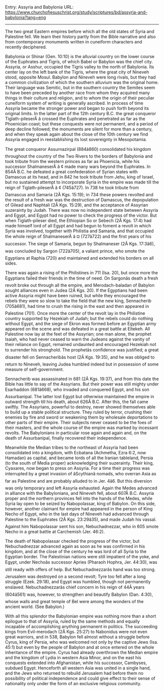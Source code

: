 Entry: Assyria and Babylonia
URL: https://www.churchofjesuschrist.org/study/scriptures/bd/assyria-and-babylonia?lang=eng

---

The two great Eastern empires before which all the old states of Syria and Palestine fell. We learn their history partly from the Bible narrative and also from contemporary monuments written in cuneiform characters and recently deciphered.

Babylonia or Shinar (Gen. 10:10) is the alluvial country on the lower course of the Euphrates and Tigris, of which Babel or Babylon was the chief city. Assyria, or Asshur, occupied the Tigris valley to the north of Babylonia. Its center lay on the left bank of the Tigris, where the great city of Nineveh stood, opposite Mosul. Babylon and Nineveh were long rivals, but they had a common civilization of which the southern alluvium was the original home. Their language was Semitic, but in the southern country the Semites seem to have been preceded by another race from whom they acquired many things in their culture and religion, and to whom the origin of their peculiar cuneiform system of writing is generally ascribed. In process of time Assyria became the stronger power and began to push forth beyond its original limits. In the latter part of the 12th century B.C. the great conqueror Tiglath-pileserÂ â crossed the Euphrates and penetrated as far as the Phoenician coast; but these conquests were not permanent, and a period of deep decline followed; the monuments are silent for more than a century, and when they speak again about the close of the 10th century we find Assyria engaged in reestablishing its lost sovereignty in Mesopotamia.

The great conqueror Assurnazirpal (884â860) consolidated his kingdom throughout the country of the Two Rivers to the borders of Babylonia and took tribute from the western princes as far as Phoenicia, while his successor ShalmaneserÂ â ¢ made many wars beyond the Euphrates. In 854Â B.C. he defeated a great confederation of Syrian states with Damascus at its head, and in 842 he took tribute from Jehu, king of Israel, but no sustained attempt to incorporate Syria in the empire was made till the reign of Tiglath-pileserÂ â ¢ (745â727). In 738 he took tribute from Damascus and Samaria (2Â Kgs. 15:19); in 734 these powers revolted and the result of a fresh war was the destruction of Damascus, the depopulation of Gilead and Naphtali (2Â Kgs. 15:29), and the acceptance of Assyrian suzerainty by Judah. There was now no independent state between Assyria and Egypt, and Egypt had no power to check the progress of the victor. But when Tiglath-pileser died, the Ethiopian So or Sebech (2Â Kgs. 17:4) had made himself lord of all Egypt and had begun to foment a revolt in which Syria was involved, together with Philistia and Samaria, and that occupied the whole reign of ShalmaneserÂ â ¤ (727â722) and the first years of his successor. The siege of Samaria, begun by Shalmaneser (2Â Kgs. 17:3â6), was concluded by Sargon (722â705), a valiant prince, who smote the Egyptians at Raphia (720) and maintained and extended his borders on all sides.

There was again a rising of the Philistines in 711 (Isa. 20), but once more the Egyptians failed their friends in the time of need. On Sargonâs death a fresh revolt broke out through all the empire, and Merodach-baladan of Babylon sought alliances even in Judea (2Â Kgs. 20). If the Egyptians had been active Assyria might have been ruined, but while they encouraged the rebels they were so slow to take the field that the new king, Sennacherib (705â681), had time to crush the rising in the east and then appeared in Palestine (701). Once more the center of the revolt lay in the Philistine country supported by Hezekiah of Judah; but the rebels could do nothing without Egypt, and the siege of Ekron was formed before an Egyptian army appeared on the scene and was defeated in a great battle at Eltekeh. All Palestine now lay at the feet of the Assyrian; one man alone, the prophet Isaiah, who had never ceased to warn the Judeans against the vanity of their reliance on Egypt, remained undaunted and encouraged Hezekiah not to surrender his stronghold. The prophetâs confidence was justified; a great disaster fell on Sennacheribâs host (2Â Kgs. 19:35), and he was obliged to return to Nineveh, leaving Judea humbled indeed but in possession of some measure of self-government.

Sennacherib was assassinated in 681 (2Â Kgs. 19:37), and from this date the Bible has little to say of the Assyrians. But their power was still mighty under Esarhaddon (681â668), who invaded and conquered Egypt, and his son Assurbanipal. The latter lost Egypt but otherwise maintained the empire in outward strength till his death, about 626Â B.C. After this, the fall came swiftly. The Assyrians, powerful to destroy, never showed themselves able to build up a stable political structure. They ruled by terror, crushing their enemies by fire and sword or weakening them by wholesale deportations to other parts of their empire. Their subjects never ceased to be the foes of their masters, and the whole course of the empire was marked by incessant revolts. The Babylonians in particular rose again and again and, on the death of Assurbanipal, finally recovered their independence.

Meanwhile the Median tribes to the northeast of Assyria had been consolidated into a kingdom, with Ecbatana (Achmetha, Ezra 6:2, now Hamadan) as capital, and became lords of all the Iranian tableland, Persia (to the south of Media proper) acknowledging their suzerainty. Their king, Cyaxares, now began to press on Assyria. For a time their progress was interrupted by a great invasion of âScythianâ nomads, who overran Asia as far as Palestine and are probably alluded to in Jer. 4â6. But this diversion was only temporary and left Assyria exhausted. Again the Medes advanced in alliance with the Babylonians, and Nineveh fell, about 607Â B.C. Assyria proper and the northern provinces fell into the hands of the Medes, while Syria lay open to be seized by Nabopolassar, king of Babylon. On this side, however, another claimant for empire had appeared in the person of King Necho of Egypt, who in the last days of Nineveh had advanced through Palestine to the Euphrates (2Â Kgs. 23:29â35), and made Judah his vassal. Against him Nabopolassar sent his son, Nebuchadnezzar, who in 605 smote Necho in a great battle at Carchemish (Jer. 46:2).

The death of Nabopolassar checked the progress of the victor, but Nebuchadnezzar advanced again as soon as he was confirmed in his kingdom, and at the close of the century he was lord of all Syria to the Egyptian border. The Palestinian nations were still impatient of the yoke, and Egypt, under Nechoâs successor Apries (Pharaoh Hophra, Jer. 44:30), was still ready with offers of help. But Nebuchadnezzarâs hand was too strong. Jerusalem was destroyed on a second revolt; Tyre too fell after a long struggle (Ezek. 29:18), and Egypt was humbled, though not permanently enslaved. Nebuchadnezzarâs chief concern in his reign of 44Â years (604â561) was, however, to strengthen and beautify Babylon (Dan. 4:30), whose walls and great temple of Bel were among the wonders of the ancient world. (See Babylon.)

With all this splendor the Babylonian empire was nothing more than a short epilogue to that of Assyria, ruled by the same methods and equally incapable of accomplishing anything permanent in politics. The succeeding kings from Evil-merodach (2Â Kgs. 25:27) to Nabonidus were not even great warriors, and in 538, Babylon fell almost without a struggle before Cyrus, king of Persia, who was welcomed not only by the captive Jews (Isa. 45:1) but even by the people of Babylon and at once entered on the whole inheritance of the empire. Cyrus had already overthrown the Median empire and the kingdom of Lydia in western Asia Minor, and on the east his conquests extended into Afghanistan, while his successor, Cambyses, subdued Egypt. Henceforth all western Asia was united in a single hand, and the Jews who returned to rebuild Jerusalem had before them no possibility of political independence and could give effect to their sense of nationality only under the form of an exclusive religious community.
